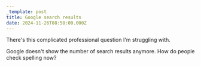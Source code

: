 ```yaml
---
_template: post
title: Google search results
date: 2024-11-26T08:58:00.000Z
---
```

There's this complicated professional question I'm struggling with.

Google doesn't show the number of search results anymore. How do people check spelling now?
